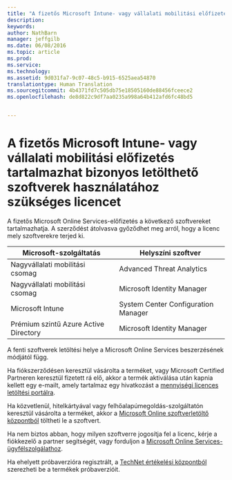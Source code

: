 ```yaml
---
title: "A fizetős Microsoft Intune- vagy vállalati mobilitási előfizetés tartalmazhat bizonyos letölthető szoftverek használatához szükséges licencet | Microsoft Intune"
description: 
keywords: 
author: NathBarn
manager: jeffgilb
ms.date: 06/08/2016
ms.topic: article
ms.prod: 
ms.service: 
ms.technology: 
ms.assetid: 9d031fa7-9c07-48c5-b915-6525aea54870
translationtype: Human Translation
ms.sourcegitcommit: 4b4371fd7c505db75e18505160de88456fceece2
ms.openlocfilehash: de8d822c9df7aa0235a998a64b412afd6fc48bd5


---
```


# A fizetős Microsoft Intune- vagy vállalati mobilitási előfizetés tartalmazhat bizonyos letölthető szoftverek használatához szükséges licencet

A fizetős Microsoft Online Services-előfizetés a következő szoftvereket tartalmazhatja.  A szerződést átolvasva győződhet meg arról, hogy a licenc mely szoftverekre terjed ki.

| **Microsoft-szolgáltatás**    | **Helyszíni szoftver**           |
| ------------- |-------------|
|Nagyvállalati mobilitási csomag |    Advanced Threat Analytics |
|Nagyvállalati mobilitási csomag |    Microsoft Identity Manager |
|Microsoft Intune | System Center Configuration Manager |
|Prémium szintű Azure Active Directory |   Microsoft Identity Manager |

A fenti szoftverek letöltési helye a Microsoft Online Services beszerzésének módjától függ.

Ha fiókszerződésen keresztül vásárolta a terméket, vagy Microsoft Certified Partneren keresztül fizetett rá elő, akkor a termék aktiválása után kapnia kellett egy e-mailt, amely tartalmaz egy hivatkozást a [mennyiségi licences letöltési portálra](https://www.microsoft.com/Licensing/servicecenter/default.aspx).

Ha közvetlenül, hitelkártyával vagy felhőalapúmegoldás-szolgáltatón keresztül vásárolta a terméket, akkor a [Microsoft Online szoftverletöltő központból](https://www.microsoft.com/online/downloads/HomeRealmDiscovery.aspx) töltheti le a szoftvert.

Ha nem biztos abban, hogy milyen szoftverre jogosítja fel a licenc, kérje a fiókkezelő a partner segítségét, vagy forduljon a [Microsoft Online Services-ügyfélszolgálathoz](https://technet.microsoft.com/en-us/dn932057.aspx).

Ha ehelyett próbaverzióra regisztrált, a [TechNet értékelési központból](https://www.microsoft.com/evalcenter/try) szerezheti be a termékek próbaverzióit.



<!--HONumber=Jun16_HO4-->


